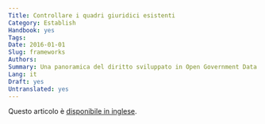 ```yaml
---
Title: Controllare i quadri giuridici esistenti
Category: Establish
Handbook: yes
Tags:
Date: 2016-01-01
Slug: frameworks
Authors:
Summary: Una panoramica del diritto sviluppato in Open Government Data Svizzera.
Lang: it
Draft: yes
Untranslated: yes
---
```


Questo articolo è [disponibile in inglese](/en/establish/frameworks).
